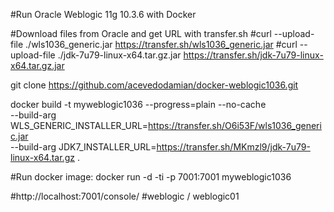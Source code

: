 #Run Oracle Weblogic 11g 10.3.6 with Docker
 
#Download files from Oracle and get URL with transfer.sh
#curl --upload-file ./wls1036_generic.jar https://transfer.sh/wls1036_generic.jar
#curl --upload-file ./jdk-7u79-linux-x64.tar.gz.jar https://transfer.sh/jdk-7u79-linux-x64.tar.gz.jar

git clone https://github.com/acevedodamian/docker-weblogic1036.git

docker build -t myweblogic1036 --progress=plain --no-cache  \
--build-arg WLS_GENERIC_INSTALLER_URL=https://transfer.sh/O6i53F/wls1036_generic.jar  \
--build-arg JDK7_INSTALLER_URL=https://transfer.sh/MKmzl9/jdk-7u79-linux-x64.tar.gz  .

#Run docker image: 
docker run -d -ti -p 7001:7001 myweblogic1036

#http://localhost:7001/console/
#weblogic / weblogic01
